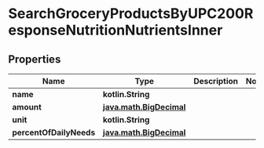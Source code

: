 
# SearchGroceryProductsByUPC200ResponseNutritionNutrientsInner

## Properties
| Name | Type | Description | Notes |
| ------------ | ------------- | ------------- | ------------- |
| **name** | **kotlin.String** |  |  |
| **amount** | [**java.math.BigDecimal**](java.math.BigDecimal.md) |  |  |
| **unit** | **kotlin.String** |  |  |
| **percentOfDailyNeeds** | [**java.math.BigDecimal**](java.math.BigDecimal.md) |  |  |



